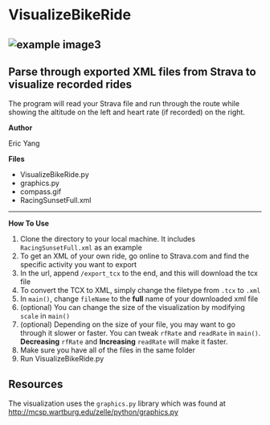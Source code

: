 # VisualizeBikeRide

![example image3](https://user-images.githubusercontent.com/30561629/39057578-8da58762-4487-11e8-82dd-8bf41fd0f0be.png)
 ---

## Parse through exported XML files from Strava to visualize recorded rides

The program will read your Strava file and run through the route while showing the altitude on the left and heart rate (if recorded) on the right.

**Author**

Eric Yang


**Files**

* VisualizeBikeRide.py
* graphics.py
* compass.gif
* RacingSunsetFull.xml

---

**How To Use**

1. Clone the directory to your local machine. It includes `RacingSunsetFull.xml` as an example
2. To get an XML of your own ride, go online to Strava.com and find the specific activity you want to export
3. In the url, append `/export_tcx` to the end, and this will download the tcx file
4. To convert the TCX to XML, simply change the filetype from `.tcx` to `.xml`
5. In `main()`, change `fileName` to the **full** name of your downloaded xml file
6. (optional) You can change the size of the visualization by modifying `scale` in `main()`
7. (optional) Depending on the size of your file, you may want to go through it slower or faster. You can tweak `rfRate` and `readRate` in `main()`. **Decreasing** `rfRate` and **Increasing** `readRate` will make it faster.
8. Make sure you have all of the files in the same folder
9. Run VisualizeBikeRide.py

## Resources

The visualization uses the `graphics.py` library which was found at http://mcsp.wartburg.edu/zelle/python/graphics.py